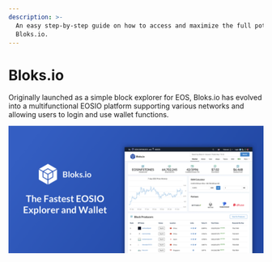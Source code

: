 ```yaml
---
description: >-
  An easy step-by-step guide on how to access and maximize the full potential of
  Bloks.io.
---
```


# Bloks.io

Originally launched as a simple block explorer for EOS, Bloks.io has evolved into a multifunctional EOSIO platform supporting various networks and allowing users to login and use wallet functions. 

![](.gitbook/assets/image%20%2810%29.png)



